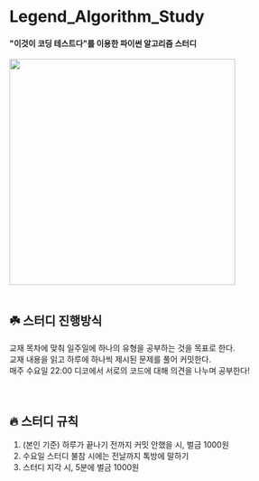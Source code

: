 # Legend_Algorithm_Study
#### "이것이 코딩 테스트다"를 이용한 파이썬 알고리즘 스터디
<img src="https://github.com/Jeongmin39/Algorithm/assets/80705450/b8f7361f-abe7-4fc1-8471-9a112ba21ecc.jpeg" width="400" height="400"/>


<br/>
<br/>

## ☘️ 스터디 진행방식
교재 목차에 맞춰 일주일에 하나의 유형을 공부하는 것을 목표로 한다.<br/>
교재 내용을 읽고 하루에 하나씩 제시된 문제를 풀어 커밋한다.<br/>
매주 수요일 22:00 디코에서 서로의 코드에 대해 의견을 나누며 공부한다!<br/>
<br/>
<br/>

## 🔥 스터디 규칙
1. (본인 기준) 하루가 끝나기 전까지 커밋 안했을 시, 벌금 1000원<br/>
2. 수요일 스터디 불참 시에는 전날까지 톡방에 말하기<br/>
3. 스터디 지각 시, 5분에 벌금 1000원<br/>
